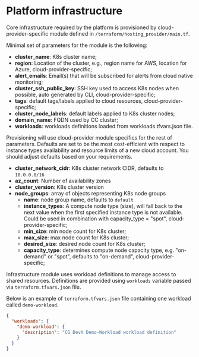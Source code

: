 # Platform infrastructure

Core infrastructure required by the platform is provisioned by cloud-provider-specific module defined
in `/terraform/hosting_provider/main.tf`.

Minimal set of parameters for the module is the following:

- **cluster_name**: K8s cluster name;
- **region**: Location of the cluster, e.g., region name for AWS, location for Azure, cloud-provider-specific;
- **alert_emails**: Email(s) that will be subscribed for alerts from cloud native monitoring;
- **cluster_ssh_public_key**: SSH key used to access K8s nodes when possible, auto generated by CLI,
  cloud-provider-specific;
- **tags**: default tags/labels applied to cloud resources, cloud-provider-specific;
- **cluster_node_labels**: default labels applied to K8s cluster nodes;
- **domain_name**: FQDN used by CC cluster;
- **workloads**: workloads definitions loaded from workloads.tfvars.json file.

Provisioning will use cloud-provider module specifics for the rest of parameters.
Defaults are set to be the most cost-efficient with respect to instance types availability and resource limits of a new
cloud account.
You should adjust defaults based on your requirements.

- **cluster_network_cidr**: K8s cluster network CIDR, defaults to `10.0.0.0/16`
- **az_count**: Number of availability zones
- **cluster_version**: K8s cluster version
- **node_groups**: array of objects representing K8s node groups
    - **name**: node group name, defaults to `default`
    - **instance_types**: A compute node type (size), will fall back to the next value when the first specified instance type is not available. Could be used in combination with capacity_type = "spot", cloud-provider-specific; 
    - **min_size**: min node count for K8s cluster;
    - **max_size**: max node count for K8s cluster; 
    - **desired_size**: desired node count for K8s cluster;
    - **capacity_type**: determines compute node capacity type, e.g. "on-demand" or "spot", defaults to "on-demand", cloud-provider-specific;

Infrastructure module uses workload definitions to manage access to shared resources.
Definitions are provided using `workloads` variable passed via `terraform.tfvars.json` file.

Below is an example of `terraform.tfvars.json` file containing one workload called `demo-workload`.

```json
{
  "workloads": {
    "demo-workload": {
      "description": "CG DevX Demo-Workload workload definition"
    }
  }
}
```